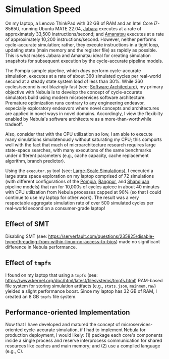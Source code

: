 # Simulation Speed

On my laptop, a Lenovo ThinkPad with 32 GB of RAM and an Intel Core
i7-8565U, running Ubuntu MATE 22.04, [Jabara](../pipelines/jabara/README.md)
executes at a rate of approximately 33,500 instructions/second; and
[Amanatsu](../pipelines/amanatsu/README.md) executes at a rate of
approximately 10,200 instructions/second. However, neither performs
cycle-accurate simulation; rather, they execute instructions in a
tight loop, updating state (main memory and the register file) as rapidly as
possible. This is what makes Jabara and Amanatsu ideal for creating
simulation snapshots for subsequent execution by the cycle-accurate pipeline
models.

The Pompia sample pipeline, which *does* perform cycle-accurate simulation,
executes at a rate of about 360 simulated cycles per real-world second at a
steady state system load of less than 30%. While 360 cycles/second is not
blazingly fast (see: [Software Architecture](./Software_Architecture.md)), my
primary objective with Nebula is to develop the concept of cycle-accurate
simulators build using modern microservices software architecture. Premature
optimization runs contrary to any engineering endeavor, especially
exploratory endeavors where novel concepts and architectures are applied in
novel ways in novel domains. Accordingly, I view the flexibilty enabled by
Nebula's software architecture as a more-than-worthwhile tradeoff.

Also, consider that with the CPU utilization
so low, I am able to execute many simulations simulatenously without
saturating my CPU; this comports well with the fact that much of
microarchitecture research requires large state-space searches, with many
executions of the same benchmarks under different parameters (e.g., cache
capacity, cache replacement algorithm, branch predictor).

Using the `executor.py` tool
(see: [Large-Scale Simulations](./Large-Scale_Studies.md)), I executed a
large state space exploration on my laptop comprised of 72 simulations
(with different configurations of the
[Pompia](../pipelines/pompia/README.md),
[Rangpur](../pipelines/rangpur/README.md), and
[Shangjuan](../pipelines/shangjuan/README.md) pipeline models) that ran for
10,000s of cycles apiece in about 40 minutes with CPU utilization from
Nebula processes capped at 90% (so that I could continue to use my laptop
for other work). The result was a very respectable aggregate simulation
rate of over 500 simulated cycles per real-world second on a
consumer-grade laptop!

## Effect of SMT

Disabling SMT
(see: https://serverfault.com/questions/235825/disable-hyperthreading-from-within-linux-no-access-to-bios)
made no significant difference in Nebula performance.

## Effect of `tmpfs`

I found on my laptop that using a `tmpfs`
(see: https://www.kernel.org/doc/html/latest/filesystems/tmpfs.html)
RAM-based file system for storing simulation artifacts (e.g.,
`stats.json`, `mainmem.raw`) yielded a slight performance boost. Since my
laptop has 32 GB of RAM, I created an 8 GB `tmpfs` file system.

## Performance-oriented Implementation

Now that I have developed and matured the concept of microservices-oriented
cycle-accurate simulation, if I had to implement Nebula for production
deployment, I would likely: (1) package each core's components inside a
single process and reserve interprocess communication for shared resources
like caches and main memory; and (2) use a compiled language (e.g., C).